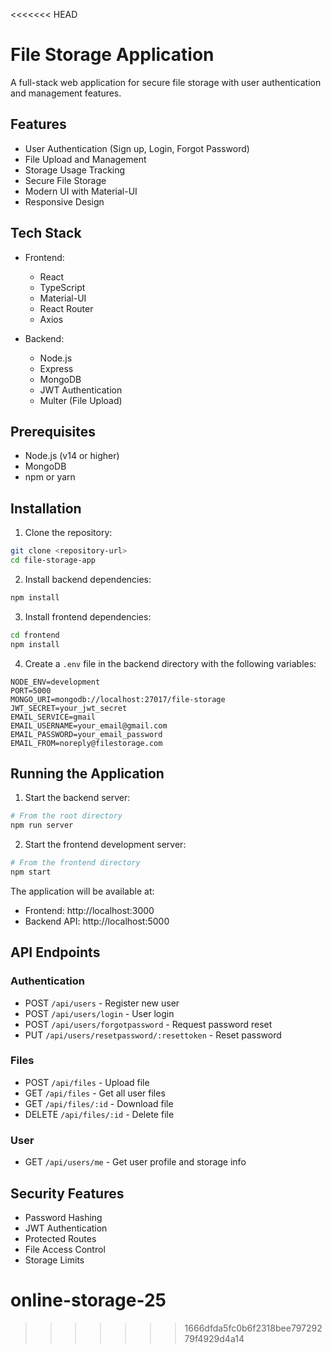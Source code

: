 <<<<<<< HEAD
# File Storage Application

A full-stack web application for secure file storage with user authentication and management features.

## Features

- User Authentication (Sign up, Login, Forgot Password)
- File Upload and Management
- Storage Usage Tracking
- Secure File Storage
- Modern UI with Material-UI
- Responsive Design

## Tech Stack

- Frontend:
  - React
  - TypeScript
  - Material-UI
  - React Router
  - Axios

- Backend:
  - Node.js
  - Express
  - MongoDB
  - JWT Authentication
  - Multer (File Upload)

## Prerequisites

- Node.js (v14 or higher)
- MongoDB
- npm or yarn

## Installation

1. Clone the repository:
```bash
git clone <repository-url>
cd file-storage-app
```

2. Install backend dependencies:
```bash
npm install
```

3. Install frontend dependencies:
```bash
cd frontend
npm install
```

4. Create a `.env` file in the backend directory with the following variables:
```
NODE_ENV=development
PORT=5000
MONGO_URI=mongodb://localhost:27017/file-storage
JWT_SECRET=your_jwt_secret
EMAIL_SERVICE=gmail
EMAIL_USERNAME=your_email@gmail.com
EMAIL_PASSWORD=your_email_password
EMAIL_FROM=noreply@filestorage.com
```

## Running the Application

1. Start the backend server:
```bash
# From the root directory
npm run server
```

2. Start the frontend development server:
```bash
# From the frontend directory
npm start
```

The application will be available at:
- Frontend: http://localhost:3000
- Backend API: http://localhost:5000

## API Endpoints

### Authentication
- POST `/api/users` - Register new user
- POST `/api/users/login` - User login
- POST `/api/users/forgotpassword` - Request password reset
- PUT `/api/users/resetpassword/:resettoken` - Reset password

### Files
- POST `/api/files` - Upload file
- GET `/api/files` - Get all user files
- GET `/api/files/:id` - Download file
- DELETE `/api/files/:id` - Delete file

### User
- GET `/api/users/me` - Get user profile and storage info

## Security Features

- Password Hashing
- JWT Authentication
- Protected Routes
- File Access Control
- Storage Limits
# online-storage-25
>>>>>>> 1666dfda5fc0b6f2318bee79729279f4929d4a14
